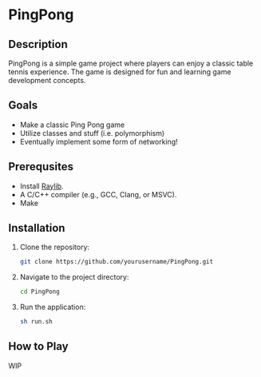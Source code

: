 # PingPong

## Description
PingPong is a simple game project where players can enjoy a classic table tennis experience. The game is designed for fun and learning game development concepts.

## Goals

- Make a classic Ping Pong game
- Utilize classes and stuff (i.e. polymorphism)
- Eventually implement some form of networking!

## Prerequsites

- Install [Raylib](https://github.com/raysan5/raylib#installation).
- A C/C++ compiler (e.g., GCC, Clang, or MSVC).
- Make

## Installation
1. Clone the repository:
   ```bash
   git clone https://github.com/yourusername/PingPong.git
   ```
2. Navigate to the project directory:
   ```bash
   cd PingPong
   ```
3. Run the application:
   ```bash
   sh run.sh
   ```

## How to Play
WIP
